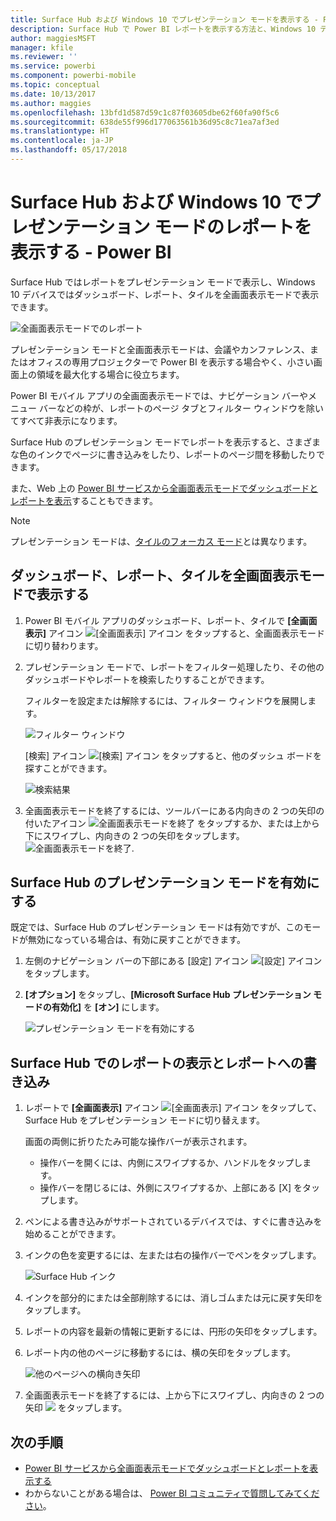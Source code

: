 ```yaml
---
title: Surface Hub および Windows 10 でプレゼンテーション モードを表示する - Power BI
description: Surface Hub で Power BI レポートを表示する方法と、Windows 10 デバイスで Power BI のダッシュボード、レポート、タイルを全画面表示モードで表示する方法について説明します。
author: maggiesMSFT
manager: kfile
ms.reviewer: ''
ms.service: powerbi
ms.component: powerbi-mobile
ms.topic: conceptual
ms.date: 10/13/2017
ms.author: maggies
ms.openlocfilehash: 13bfd1d587d59c1c87f03605dbe62f60fa90f5c6
ms.sourcegitcommit: 638de55f996d177063561b36d95c8c71ea7af3ed
ms.translationtype: HT
ms.contentlocale: ja-JP
ms.lasthandoff: 05/17/2018
---
```

# <a name="view-reports-in-presentation-mode-on-surface-hub-and-windows-10---power-bi"></a>Surface Hub および Windows 10 でプレゼンテーション モードのレポートを表示する - Power BI
Surface Hub ではレポートをプレゼンテーション モードで表示し、Windows 10 デバイスではダッシュボード、レポート、タイルを全画面表示モードで表示できます。 

![全画面表示モードでのレポート](media/mobile-windows-10-app-presentation-mode/power-bi-presentation-mode.png)

プレゼンテーション モードと全画面表示モードは、会議やカンファレンス、またはオフィスの専用プロジェクターで Power BI を表示する場合やく、小さい画面上の領域を最大化する場合に役立ちます。 

Power BI モバイル アプリの全画面表示モードでは、ナビゲーション バーやメニュー バーなどの枠が、レポートのページ タブとフィルター ウィンドウを除いてすべて非表示になります。

Surface Hub のプレゼンテーション モードでレポートを表示すると、さまざまな色のインクでページに書き込みをしたり、レポートのページ間を移動したりできます。

また、Web 上の [Power BI サービスから全画面表示モードでダッシュボードとレポートを表示](service-fullscreen-mode.md)することもできます。

> [!NOTE]
> プレゼンテーション モードは、[タイルのフォーカス モード](mobile-tiles-in-the-mobile-apps.md)とは異なります。
> 
> 

## <a name="display-dashboards-reports-and-tiles-in-full-screen-mode"></a>ダッシュボード、レポート、タイルを全画面表示モードで表示する
1. Power BI モバイル アプリのダッシュボード、レポート、タイルで **[全画面表示]** アイコン ![[全画面表示] アイコン](media/mobile-windows-10-app-presentation-mode/power-bi-full-screen-icon.png) をタップすると、全画面表示モードに切り替わります。
2. プレゼンテーション モードで、レポートをフィルター処理したり、その他のダッシュボードやレポートを検索したりすることができます。
   
    フィルターを設定または解除するには、フィルター ウィンドウを展開します。
   
    ![フィルター ウィンドウ](media/mobile-windows-10-app-presentation-mode/power-bi-windows-10-presentation-filter.png)
   
     [検索] アイコン ![[検索] アイコン](media/mobile-windows-10-app-presentation-mode/power-bi-windows-10-presentation-search-icon.png) をタップすると、他のダッシュ ボードを探すことができます。
   
    ![検索結果](media/mobile-windows-10-app-presentation-mode/power-bi-windows-10-search.png)
3. 全画面表示モードを終了するには、ツールバーにある内向きの 2 つの矢印の付いたアイコン ![全画面表示モードを終了](media/mobile-windows-10-app-presentation-mode/power-bi-windows-10-exit-full-screen-icon.png) をタップするか、または上から下にスワイプし、内向きの 2 つの矢印をタップします。 ![全画面表示モードを終了](media/mobile-windows-10-app-presentation-mode/power-bi-windows-10-exit-full-screen-hub-icon.png).

## <a name="turn-on-presentation-mode-for-surface-hub"></a>Surface Hub のプレゼンテーション モードを有効にする
既定では、Surface Hub のプレゼンテーション モードは有効ですが、このモードが無効になっている場合は、有効に戻すことができます。

1. 左側のナビゲーション バーの下部にある [設定] アイコン ![[設定] アイコン](media/mobile-windows-10-app-presentation-mode/power-bi-settings-icon.png) をタップします。
2. **[オプション]** をタップし、**[Microsoft Surface Hub プレゼンテーション モードの有効化]** を **[オン]** にします。
   
    ![プレゼンテーション モードを有効にする](media/mobile-windows-10-app-presentation-mode/power-bi-turn-on-presentation-mode.png)

## <a name="display-and-draw-on-reports-on-surface-hub"></a>Surface Hub でのレポートの表示とレポートへの書き込み
1. レポートで **[全画面表示]** アイコン ![[全画面表示] アイコン](media/mobile-windows-10-app-presentation-mode/power-bi-full-screen-icon.png) をタップして、Surface Hub をプレゼンテーション モードに切り替えます。
   
    画面の両側に折りたたみ可能な操作バーが表示されます。 
   
   * 操作バーを開くには、内側にスワイプするか、ハンドルをタップします。
   * 操作バーを閉じるには、外側にスワイプするか、上部にある [X] をタップします。
2. ペンによる書き込みがサポートされているデバイスでは、すぐに書き込みを始めることができます。 
3. インクの色を変更するには、左または右の操作バーでペンをタップします。
   
    ![Surface Hub インク](media/mobile-windows-10-app-presentation-mode/power-bi-windows-10-surface-hub-ink.png)
4. インクを部分的にまたは全部削除するには、消しゴムまたは元に戻す矢印をタップします。
5. レポートの内容を最新の情報に更新するには、円形の矢印をタップします。
6. レポート内の他のページに移動するには、横の矢印をタップします。
   
    ![他のページへの横向き矢印](media/mobile-windows-10-app-presentation-mode/power-bi-windows-10-surface-hub-arrows.png)
7. 全画面表示モードを終了するには、上から下にスワイプし、内向きの 2 つの矢印 ![](media/mobile-windows-10-app-presentation-mode/power-bi-windows-10-exit-full-screen-hub-icon.png) をタップします。

## <a name="next-steps"></a>次の手順
* [Power BI サービスから全画面表示モードでダッシュボードとレポートを表示する](service-fullscreen-mode.md)
* わからないことがある場合は、 [Power BI コミュニティで質問してみてください](http://community.powerbi.com/)。

